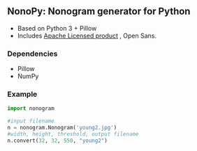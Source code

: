 ## NonoPy: Nonogram generator for Python
* Based on Python 3 + Pillow
* Includes [Apache Licensed product](http://www.apache.org/licenses/LICENSE-2.0) , Open Sans.

### Dependencies
* Pillow
* NumPy

### Example
```python
import nonogram

#input filename
n = nonogram.Nonogram('young2.jpg')
#width, height, threshold, output filename
n.convert(32, 32, 550, "young2")
```
